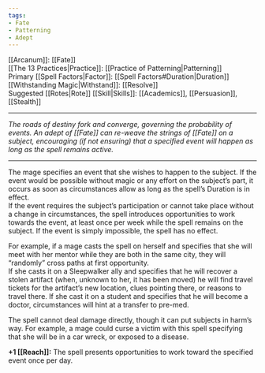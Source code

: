 ```yaml
---
tags:
- Fate
- Patterning
- Adept
---
```


[[Arcanum]]: [[Fate]]\
[[The 13 Practices|Practice]]: [[Practice of Patterning|Patterning]]\
Primary [[Spell Factors|Factor]]: [[Spell Factors#Duration|Duration]]\
[[Withstanding Magic|Withstand]]: [[Resolve]]\
Suggested [[Rotes|Rote]] [[Skill|Skills]]: [[Academics]], [[Persuasion]], [[Stealth]]

---

_The roads of destiny fork and converge, governing the probability of events. An adept of [[Fate]] can re-weave the strings of [[Fate]] on a subject, encouraging (if not ensuring) that a specified event will happen as long as the spell remains active._

---

The mage specifies an event that she wishes to happen to the subject. If the event would be possible without magic or any effort on the subject’s part, it occurs as soon as circumstances allow as long as the spell’s Duration is in effect.\
If the event requires the subject’s participation or cannot take place without a change in circumstances, the spell introduces opportunities to work towards the event, at least once per week while the spell remains on the subject. If the event is simply impossible, the spell has no effect.

For example, if a mage casts the spell on herself and specifies that she will meet with her mentor while they are both in the same city, they will “randomly” cross paths at first opportunity.\
If she casts it on a Sleepwalker ally and specifies that he will recover a stolen artifact (when, unknown to her, it has been moved) he will find travel tickets for the artifact’s new location, clues pointing there, or reasons to travel there. If she cast it on a student and specifies that he will become a doctor, circumstances will hint at a transfer to pre-med.

The spell cannot deal damage directly, though it can put subjects in harm’s way. For example, a mage could curse a victim with this spell specifying that she will be in a car wreck, or exposed to a disease.

**+1 [[Reach]]:** The spell presents opportunities to work toward the specified event once per day.